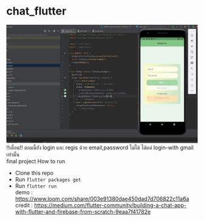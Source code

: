 # chat_flutter
![GitHub Logo](/images/1.png)
!!เตื่อน!! ตอนนี้ยัง login และ regis ด้วย email,password ไม่ได้ ได้แค่ login-with gmail เท่านั้น
<br>final project
 How to run
* Clone this repo
* Run `flutter packages get`
* Run `flutter run`
<br>demo : https://www.loom.com/share/003e91380dae450dad7d706822c11a6a
<br>credit : https://medium.com/flutter-community/building-a-chat-app-with-flutter-and-firebase-from-scratch-9eaa7f41782e
